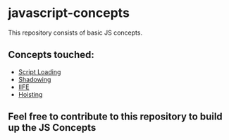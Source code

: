 # javascript-concepts
This repository consists of basic JS concepts.

## Concepts touched:
- [Script Loading](https://github.com/twinkystar/javascript-concepts/blob/main/Script_Loading.md)
- [Shadowing](https://github.com/twinkystar/javascript-concepts/blob/main/Shadowing.md)
- [IIFE](https://github.com/twinkystar/javascript-concepts/blob/main/IIFE.md)
- [Hoisting](https://github.com/twinkystar/javascript-concepts/blob/main/Hoisting.md)

## Feel free to contribute to this repository to build up the JS Concepts
